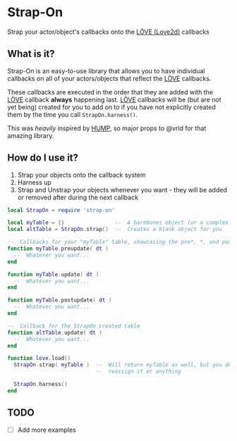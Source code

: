 # Strap-On

Strap your actor/object's callbacks onto the [LÖVE (Love2d)][love] callbacks

## What is it?

Strap-On is an easy-to-use library that allows you to have individual callbacks on all of your actors/objects that reflect the [LÖVE][love] callbacks.

These callbacks are executed in the order that they are added with the [LÖVE][love] callback **always** happening last. [LÖVE][love] callbacks will be (but are not yet being) created for you to add on to if you have not explicitly created them by the time you call `StrapOn.harness()`.

This was _heavily_ inspired by [HUMP][hump], so major props to @vrld for that amazing library.

## How do I use it?

1. Strap your objects onto the callback system
2. Harness up
3. Strap and Unstrap your objects whenever you want - they will be added or removed after during the next callback

```lua
local StrapOn = require 'strap-on'

local myTable = {}                --  A barebones object (or a complex one, whatever)
local altTable = StrapOn.strap()  --  Creates a blank object for you

--  Callbacks for your "myTable" table, showcasing the pre*, *, and post* callbacks
function myTable.preupdate( dt )
  --  Whatever you want...
end

function myTable.update( dt )
  --  Whatever you want...
end

function myTable.postupdate( dt )
  --  Whatever you want...
end

--  Callback for the StrapOn created table
function altTable.update( dt )
  --  Whatever you want...
end

function love.load()
  StrapOn.strap( myTable )  --  Will return myTable as well, but you don't need to
                            --  reassign it or anything

  StrapOn.harness()
end
```

## TODO

* [ ] Add more examples

[love]:   https://www.love2d.org/         "LÖVE"
[hump]:   https://github.com/vrld/hump    "HUMP"
